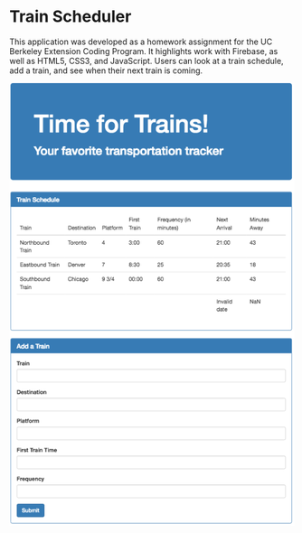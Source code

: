 # Train Scheduler
This application was developed as a homework assignment for the UC Berkeley Extension Coding Program. It highlights work with Firebase, as well as HTML5, CSS3, and JavaScript. Users can look at a train schedule, add a train, and see when their next train is coming.

![train scheduler pic](train-scheduler.png "train scheduler")
